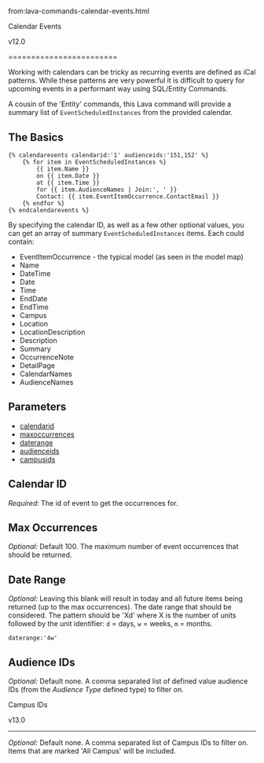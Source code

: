 # 
from:lava-commands-calendar-events.html

Calendar Events

v12.0


========================

Working with calendars can be tricky as recurring events are defined as iCal patterns. While these patterns are very powerful it is difficult to query for upcoming events in a performant way using SQL/Entity Commands.

A cousin of the 'Entity' commands, this Lava command will provide a summary list of `EventScheduledInstances` from the provided calendar.

The Basics
----------

```
{% calendarevents calendarid:'1' audienceids:'151,152' %}
    {% for item in EventScheduledInstances %}
        {{ item.Name }} 
        on {{ item.Date }}
        at {{ item.Time }}
        for {{ item.AudienceNames | Join:', ' }}   
        Contact: {{ item.EventItemOccurrence.ContactEmail }}
    {% endfor %}
{% endcalendarevents %}
```

By specifying the calendar ID, as well as a few other optional values, you can get an array of summary `EventScheduledInstances` items. Each could contain:

*   EventItemOccurrence - the typical model (as seen in the model map)
*   Name
*   DateTime
*   Date
*   Time
*   EndDate
*   EndTime
*   Campus
*   Location
*   LocationDescription
*   Description
*   Summary
*   OccurrenceNote
*   DetailPage
*   CalendarNames
*   AudienceNames

Parameters
----------

*   [calendarid](#calendarid)
*   [maxoccurrences](#maxoccurrences)
*   [daterange](#daterange)
*   [audienceids](#audienceids)
*   [campusids](#campusids)

Calendar ID 
------------

_Required:_ The id of event to get the occurrences for.

Max Occurrences
---------------

_Optional:_ Default 100. The maximum number of event occurrences that should be returned.

Date Range
----------

_Optional:_ Leaving this blank will result in today and all future items being returned (up to the max occurrences). The date range that should be considered. The pattern should be 'Xd' where X is the number of units followed by the unit identifier: `d` = days, `w` = weeks, `m` = months.

```
daterange:'4w'
```

Audience IDs
------------

_Optional:_ Default none. A comma separated list of defined value audience IDs (from the _Audience Type_ defined type) to filter on.

Campus IDs

v13.0


-------------------

_Optional:_ Default none. A comma separated list of Campus IDs to filter on. Items that are marked 'All Campus' will be included.